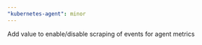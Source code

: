 ```yaml
---
"kubernetes-agent": minor
---
```


Add value to enable/disable scraping of events for agent metrics
